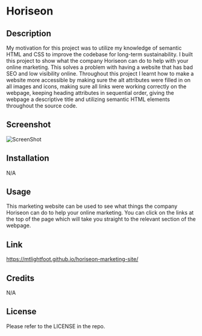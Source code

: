 # Horiseon

## Description

My motivation for this project was to utilize my knowledge of semantic HTML and CSS to improve the codebase for long-term sustainability. I built this project to show what the company Horiseon can do to help with your online marketing. This solves a problem with having a website that has bad SEO and low visibility online. Throughout this project I learnt how to make a website more accessible by making sure the alt attributes were filled in on all images and icons, making sure all links were working correctly on the webpage, keeping heading attributes in sequential order, giving the webpage a descriptive title and utilizing semantic HTML elements throughout the source code.

## Screenshot

![ScreenShot](/horiseon-marketing-site/assets/images/screenshot.png)

## Installation

N/A

## Usage

This marketing website can be used to see what things the company Horiseon can do to help your online marketing. You can click on the links at the top of the page which will take you straight to the relevant section of the webpage. 

## Link

https://mtlightfoot.github.io/horiseon-marketing-site/

## Credits

N/A

## License

Please refer to the LICENSE in the repo.